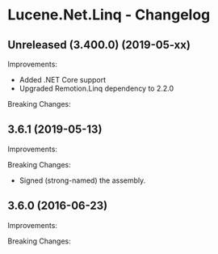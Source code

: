 # Lucene.Net.Linq - Changelog

## Unreleased (3.400.0) (2019-05-xx)

Improvements:
- Added .NET Core support
- Upgraded Remotion.Linq dependency to 2.2.0

Breaking Changes:


## 3.6.1 (2019-05-13)

Improvements:

Breaking Changes:
- Signed (strong-named) the assembly.


## 3.6.0 (2016-06-23)

Improvements:

Breaking Changes:



